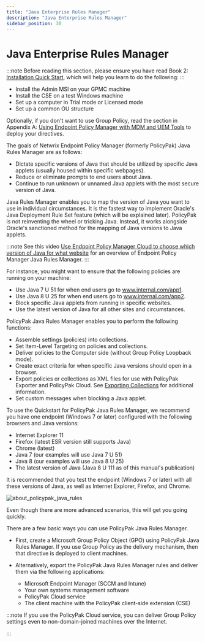 ```yaml
---
title: "Java Enterprise Rules Manager"
description: "Java Enterprise Rules Manager"
sidebar_position: 30
---
```


# Java Enterprise Rules Manager

:::note
Before reading this section, please ensure you have read Book 2:
[Installation Quick Start](/docs/endpointpolicymanager/gettingstarted/overviewinstall/overviewinstall.md), which will help you
learn to do the following:
:::


- Install the Admin MSI on your GPMC machine
- Install the CSE on a test Windows machine
- Set up a computer in Trial mode or Licensed mode
- Set up a common OU structure

Optionally, if you don't want to use Group Policy, read the section in Appendix A:
[Using Endpoint Policy Manager with MDM and UEM Tools](/docs/endpointpolicymanager/gettingstarted/mdmmanual/uemtools/uemtools.md) to deploy your
directives.

The goals of Netwrix Endpoint Policy Manager (formerly PolicyPak) Java Rules Manager are as follows:

- Dictate specific versions of Java that should be utilized by specific Java applets (usually housed
  within specific webpages).
- Reduce or eliminate prompts to end users about Java.
- Continue to run unknown or unnamed Java applets with the most secure version of Java.

Java Rules Manager enables you to map the version of Java you want to use in individual
circumstances. It is the fastest way to implement Oracle's Java Deployment Rule Set feature (which
will be explained later). PolicyPak is not reinventing the wheel or tricking Java. Instead, it works
alongside Oracle's sanctioned method for the mapping of Java versions to Java applets.

:::note
See this video
[Use Endpoint Policy Manager Cloud to choose which version of Java for what website](/docs/endpointpolicymanager/components/javaenterpriserules/videos/methods/cloud.md) for
an overview of Endpoint Policy Manager Java Rules Manager.
:::


For instance, you might want to ensure that the following policies are running on your machine:

- Use Java 7 U 51 for when end users go to www.internal.com/app1.
- Use Java 8 U 25 for when end users go to www.internal.com/app2.
- Block specific Java applets from running in specific websites.
- Use the latest version of Java for all other sites and circumstances.

PolicyPak Java Rules Manager enables you to perform the following functions:

- Assemble settings (policies) into collections.
- Set Item-Level Targeting on policies and collections.
- Deliver policies to the Computer side (without Group Policy Loopback mode).
- Create exact criteria for when specific Java versions should open in a browser.
- Export policies or collections as XML files for use with PolicyPak Exporter and PolicyPak Cloud.
  See [Exporting Collections](/docs/endpointpolicymanager/components/javaenterpriserules/manual/usage/exportcollections.md) for additional information.
- Set custom messages when blocking a Java applet.

To use the Quickstart for PolicyPak Java Rules Manager, we recommend you have one endpoint (Windows
7 or later) configured with the following browsers and Java versions:

- Internet Explorer 11
- Firefox (latest ESR version still supports Java)
- Chrome (latest)
- Java 7 (our examples will use Java 7 U 51)
- Java 8 (our examples will use Java 8 U 25)
- The latest version of Java (Java 8 U 111 as of this manual's publication)

It is recommended that you test the endpoint (Windows 7 or later) with all these versions of Java,
as well as Internet Explorer, Firefox, and Chrome.

![about_policypak_java_rules](/images/endpointpolicymanager/javaenterpriserules/about_endpointpolicymanager_java_rules.webp)

Even though there are more advanced scenarios, this will get you going quickly.

There are a few basic ways you can use PolicyPak Java Rules Manager.

- First, create a Microsoft Group Policy Object (GPO) using PolicyPak Java Rules Manager. If you use
  Group Policy as the delivery mechanism, then that directive is deployed to client machines.
- Alternatively, export the PolicyPak Java Rules Manager rules and deliver them via the following
  applications:

  - Microsoft Endpoint Manager (SCCM and Intune)
  - Your own systems management software
  - PolicyPak Cloud service
  - The client machine with the PolicyPak client-side extension (CSE)

:::note
If you use the PolicyPak Cloud service, you can deliver Group Policy settings even to
non-domain-joined machines over the Internet.

:::
